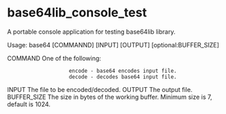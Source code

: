 base64lib_console_test
======================

A portable console application for testing base64lib library.

Usage: base64 [COMMANND] [INPUT] [OUTPUT] [optional:BUFFER_SIZE]

COMMAND         One of the following:

                        encode - base64 encodes input file.
                        decode - decodes base64 input file.

INPUT           The file to be encoded/decoded.
OUTPUT          The output file.
BUFFER_SIZE     The size in bytes of the working buffer.
                Minimum size is 7, default is 1024.
